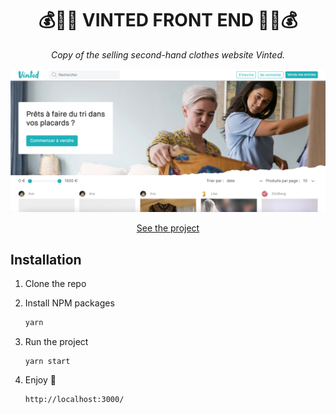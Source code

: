 <h1 align="center">💰🔁👗 VINTED FRONT END 👗🔁💰</h1>

<p align="center" style="font-style: italic">Copy of the selling second-hand clothes website Vinted.</p>

![Screenshot](screenshot.png)
<br/>
<p align="center"><a href="https://vini-vidi-vinted.netlify.app/">See the project</a></p>


## Installation

1. Clone the repo

2. Install NPM packages

   ```sh
   yarn
   ```

3. Run the project

   ```JS
   yarn start
   ```

4. Enjoy 🎇
   ```JS
   http://localhost:3000/
   ```
